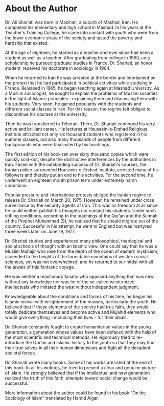 About the Author
================

Dr. Ali Shariati was born in Mazinan, a suburb of Mashad, Iran. He
completed his elementary and high school in Mashad. In his years at the
Teacher's Training College, he came into contact with youth who were
from the lower economic strata of the society and tasted the poverty and
hardship that existed.

At the age of eighteen, he started as a teacher and ever since had been
a student as well as a teacher. After graduating from college in 1960,
on a scholarship he pursued graduate studies in France. Dr. Shariati, an
honor student, received his doctorate in sociology in 1964.

When he returned to Iran he was arrested at the border and imprisoned on
the pretext that he had participated in political activities while
studying in France. Released in 1965, he began teaching again at Mashad
University. As a Muslim sociologist, he sought to explain the problems
of Muslim societies in the light of Islamic principles - explaining them
and discussing them with his students. Very soon, he gained popularity
with the students and different social classes in Iran. For this reason,
the regime felt obliged to discontinue his courses at the university.

Then he was transferred to Teheran. There, Dr. Shariati continued his
very active and brilliant career. His lectures at Houssein-e-Ershad
Religious Institute attracted not only six thousand students who
registered in his summer classes, but also many thousands of people from
different backgrounds who were fascinated by his teachings.

The first edition of his book ran over sixty thousand copies which were
quickly sold-out, despite the obstructive interferences by the
authorities in Iran. Faced with the outstanding success of Dr.
Shariati's courses, the Iranian police surrounded Houssein-e-Ershad
Institute, arrested many of his followers and thereby put an end to his
activities. For the second time, he underwent an eighteen month prison
term under extremely harsh conditions.

Popular pressure and international protests obliged the Iranian regime
to release Dr. Shariati on March 20, 1975. However, he remained under
close surveillance by the security agents of Iran. This was no freedom
at all since he could neither publish his thoughts nor contact his
students. Under such stifling conditions, according to the teachings of
the Qur’an and the Sunnah of the Prophet Muhammad (S), he realized that
he should migrate out of the country. Successful in his attempt, he went
to England but was martyred three weeks later on June 19, 1977.

Dr. Shariati studied and experienced many philosophical, theological and
social schools of thought with an Islamic view. One could say that he
was a Muslim Muhajir who rose from the depth of the ocean of eastern
mysticism, ascended to the heights of the formidable mountains of
western social sciences, yet was not overwhelmed, and he returned to our
midst with all the jewels of this fantastic voyage.

He was neither a reactionary fanatic who opposed anything that was new
without any knowledge nor was he of the so-called westernized
intellectuals who imitated the west without independent judgment.

Knowledgeable about the conditions and forces of his time, he began his
Islamic revival with enlightenment of the masses, particularly the
youth. He believed that if these elements of the society had true faith,
they would totally dedicate themselves and become active and Mujahid
elements who would give everything - including their lives - for their
ideals.

Dr. Shariati constantly fought to create humanitarian values in the
young generation, a generation whose values have been defaced with the
help of the most scientific and technical methods. He vigorously tried
to re-introduce the Qur’an and Islamic history to the youth so that they
may find their true selves in all their human dimensions and fight all
the decadent societal forces.

Dr. Shariati wrote many books. Some of his works are listed at the end
of this book. In all his writings, he tried to present a clear and
genuine picture of Islam. He strongly believed that if the intellectual
and new generation realized the truth of this faith, attempts toward
social change would be successful.

More information about the author could be found in his book "On the
Sociology of Islam" translated by Hamid Algar.


